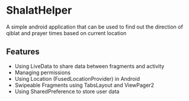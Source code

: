 # ShalatHelper  
A simple android application that can be used to find out the direction of qiblat and prayer times based on current location  
  
## Features  
  
- Using LiveData to share data between fragments and activity  
- Managing permissions  
- Using Location (FusedLocationProvider) in Android  
- Swipeable Fragments using TabsLayout and ViewPager2  
- Using SharedPreference to store user data  
